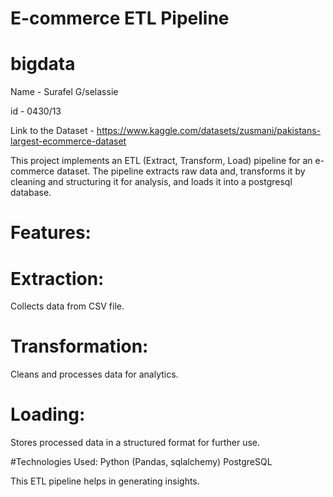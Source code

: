 # E-commerce ETL Pipeline
# bigdata

Name - Surafel G/selassie

id - 0430/13

Link to the Dataset - https://www.kaggle.com/datasets/zusmani/pakistans-largest-ecommerce-dataset

This project implements an ETL (Extract, Transform, Load) pipeline for an e-commerce dataset. The pipeline extracts raw data and, transforms it by cleaning and structuring it for analysis, and loads it into a postgresql database.

# Features:

# Extraction: 
Collects data from CSV file.

# Transformation: 
Cleans and processes data for analytics.

# Loading: 
Stores processed data in a structured format for further use.

#Technologies Used:
Python (Pandas, sqlalchemy)
PostgreSQL

This ETL pipeline helps in generating insights.
